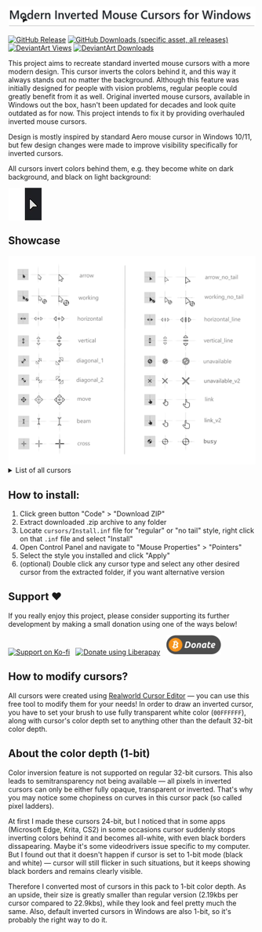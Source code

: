 <img alt="Modern Inverted Mouse Cursors for Windows" src="./screenshots/title.png" />

[![GitHub Release](https://img.shields.io/github/v/release/emvaized/modern_inverted_mouse_cursors?&label=latest+release)](https://github.com/emvaized/modern_inverted_mouse_cursors/releases)
[![GitHub Downloads (specific asset, all releases)](https://img.shields.io/github/downloads/emvaized/modern_inverted_mouse_cursors/total?label=downloads&logo=github)](https://github.com/emvaized/modern_inverted_mouse_cursors/releases)
[![DeviantArt Views](https://img.shields.io/badge/dynamic/json?url=https%3A%2F%2Fbackend.deviantart.com%2Foembed%3Furl%3Dhttps%3A%2F%2Fwww.deviantart.com%2Femvaized%2Fart%2FModern-Inverted-Mouse-Cursors-for-Windows-10-11-1016675934&query=%24.community.statistics._attributes.views&logo=DeviantArt&logoColor=00e59b&label=views&labelColor=black&color=grey)](https://www.deviantart.com/emvaized/art/Modern-Inverted-Mouse-Cursors-for-Windows-10-11-1016675934)
[![DeviantArt Downloads](https://img.shields.io/badge/dynamic/json?url=https%3A%2F%2Fbackend.deviantart.com%2Foembed%3Furl%3Dhttps%3A%2F%2Fwww.deviantart.com%2Femvaized%2Fart%2FModern-Inverted-Mouse-Cursors-for-Windows-10-11-1016675934&query=%24.community.statistics._attributes.downloads&label=downloads&logo=DeviantArt&logoColor=00e59b&labelColor=black&color=grey)](https://www.deviantart.com/emvaized/art/Modern-Inverted-Mouse-Cursors-for-Windows-10-11-1016675934)
<!-- [![DeviantArt](https://img.shields.io/badge/DeviantArt-grey?logo=deviantart&logoColor=green&labelColor=black)](https://www.deviantart.com/emvaized/art/Modern-Inverted-Mouse-Cursors-for-Windows-10-11-1016675934) -->

This project aims to recreate standard inverted mouse cursors with a more modern design. This cursor inverts the colors behind it, and this way it always stands out no matter the background. Although this feature was initially designed for people with vision problems, regular people could greatly benefit from it as well. Original inverted mouse cursors, available in Windows out the box, hasn't been updated for decades and look quite outdated as for now. This project intends to fix it by providing overhauled inverted mouse cursors. 

Design is mostly inspired by standard Aero mouse cursor in Windows 10/11, but few design changes were made to improve visibility specifically for inverted cursors.

All cursors invert colors behind them, e.g. they become white on dark background, and black on light background: &nbsp;

<img src="./screenshots/illustration_of_inversion.gif" align="top"/>

## Showcase
<img src="./screenshots/all_cursors_no_title.png" />

<details>
<summary>List of all cursors</summary>

| Name                       | Image                                                           | Name                       | Image                                                           |
|----------------------------|-----------------------------------------------------------------|----------------------------|-----------------------------------------------------------------|
| arrow_tail_detached        | <img src="screenshots/cursors/arrow_tail_detached.png" height=50 /> | beam_v2                    | <img src="screenshots/cursors/beam_v2.png" height=50 />       |
| arrow                      | <img src="screenshots/cursors/arrow.png" height=50 />         | beam                       | <img src="screenshots/cursors/beam.png" height=50 />         |
| busy                       | <img src="screenshots/cursors/busy.png" height=50 />          | cross                      | <img src="screenshots/cursors/cross.png" height=50 />        |
| diagonal_1                 | <img src="screenshots/cursors/diagonal_1.png" height=50 />    | diagonal_2                 | <img src="screenshots/cursors/diagonal_2.png" height=50 />   |
| help_no_tail               | <img src="screenshots/cursors/help_no_tail.png" height=50 />  | help_tail_detached         | <img src="screenshots/cursors/help_tail_detached.png" height=50 /> |
| help                       | <img src="screenshots/cursors/help.png" height=50 />          | horizontal_line            | <img src="screenshots/cursors/horizontal_line.png" height=50 /> |
| horizontal                 | <img src="screenshots/cursors/horizontal.png" height=50 />    | link_v2                    | <img src="screenshots/cursors/link_v2.png" height=50 />      |
| link                       | <img src="screenshots/cursors/link.png" height=50 />          | move_alt                   | <img src="screenshots/cursors/move_alt.png" height=50 />     |
| move                       | <img src="screenshots/cursors/move.png" height=50 />          | pen                        | <img src="screenshots/cursors/pen.png" height=50 />          |
| special                    | <img src="screenshots/cursors/special.png" height=50 />       | unavailable_v2             | <img src="screenshots/cursors/unavailable_v2.png" height=50 /> |
| unavailable_v3             | <img src="screenshots/cursors/unavailable_v3.png" height=50 />| unavailable                | <img src="screenshots/cursors/unavailable.png" height=50 />  |
| vertical_line              | <img src="screenshots/cursors/vertical_line.png" height=50 /> | vertical                   | <img src="screenshots/cursors/vertical.png" height=50 />     |
| working_no_tail            | <img src="screenshots/cursors/working_no_tail.gif" height=50 /> | working_tail_detached_v2   | <img src="screenshots/cursors/working_tail_detached_v2.gif" height=50 /> |
| working_tail_detached      | <img src="screenshots/cursors/working_tail_detached.gif" height=50 /> | working                    | <img src="screenshots/cursors/working.gif" height=50 />      |


</details>


## How to install: 
1. Click green button "Code" > "Download ZIP"
2. Extract downloaded .zip archive to any folder
3. Locate `cursors/Install.inf` file for "regular" or "no tail" style, right click on that `.inf` file and select "Install"
3. Open Control Panel and navigate to "Mouse Properties" > "Pointers"
4. Select the style you installed and click "Apply"
5. (optional) Double click any cursor type and select any other desired cursor from the extracted folder, if you want alternative version

## Support ❤️
If you really enjoy this project, please consider supporting its further development by making a small donation using one of the ways below! 

<a href="https://ko-fi.com/emvaized"><img src="https://storage.ko-fi.com/cdn/kofi1.png?v=6" alt="Support on Ko-fi" height="40"></a> &nbsp; <a href="https://liberapay.com/emvaized/donate"><img alt="Donate using Liberapay" src="https://liberapay.com/assets/widgets/donate.svg" height="40"></a> &nbsp; <a href="https://emvaized.github.io/donate/bitcoin/"><img src="https://github.com/emvaized/emvaized.github.io/blob/main/donate/bitcoin/assets/bitcoin-donate-button.png?raw=true" alt="Donate Bitcoin" height="40" /></a>

## How to modify cursors? 
All cursors were created using [Realworld Cursor Editor](http://www.rw-designer.com/cursor-maker) — you can use this free tool to modify them for your needs! In order to draw an inverted cursor, you have to set your brush to use fully transparent white color (`00FFFFFF`), along with cursor's color depth set to anything other than the default 32-bit color depth.

## About the color depth (1-bit)
Color inversion feature is not supported on regular 32-bit cursors. This also leads to semitransparency not being available — all pixels in inverted cursors can only be either fully opaque, transparent or inverted. That's why you may notice some chopiness on curves in this cursor pack (so called pixel ladders).

At first I made these cursors 24-bit, but I noticed that in some apps (Microsoft Edge, Krita, CS2) in some occasions cursor suddenly stops inverting colors behind it and becomes all-white, with even black borders dissapearing. Maybe it's some videodrivers issue specific to my computer. But I found out that it doesn't happen if cursor is set to 1-bit mode (black and white) — cursor will still flicker in such situations, but it keeps showing black borders and remains clearly visible. 

Therefore I converted most of cursors in this pack to 1-bit color depth. As an upside, their size is greatly smaller than regular version (2.19kbs per cursor compared to 22.9kbs), while they look and feel pretty much the same. Also, default inverted cursors in Windows are also 1-bit, so it's probably the right way to do it. 